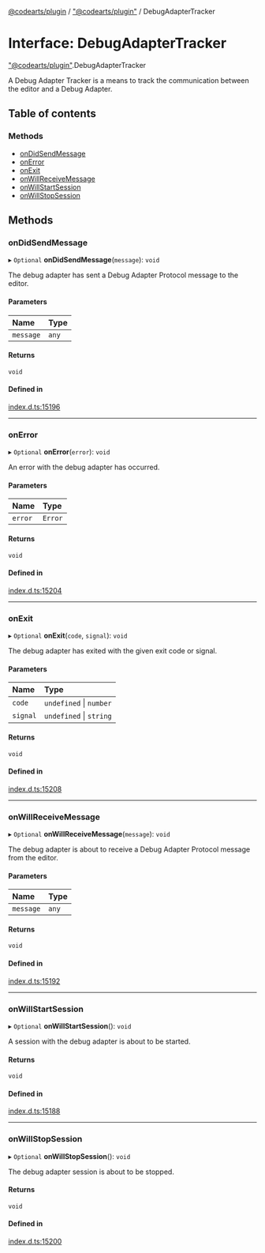 [@codearts/plugin](../README.md) / ["@codearts/plugin"](../modules/_codearts_plugin_.md) / DebugAdapterTracker

# Interface: DebugAdapterTracker

["@codearts/plugin"](../modules/_codearts_plugin_.md).DebugAdapterTracker

A Debug Adapter Tracker is a means to track the communication between the editor and a Debug Adapter.

## Table of contents

### Methods

- [onDidSendMessage](codearts_plugin_.DebugAdapterTracker.md#ondidsendmessage)
- [onError](codearts_plugin_.DebugAdapterTracker.md#onerror)
- [onExit](codearts_plugin_.DebugAdapterTracker.md#onexit)
- [onWillReceiveMessage](codearts_plugin_.DebugAdapterTracker.md#onwillreceivemessage)
- [onWillStartSession](codearts_plugin_.DebugAdapterTracker.md#onwillstartsession)
- [onWillStopSession](codearts_plugin_.DebugAdapterTracker.md#onwillstopsession)

## Methods

### onDidSendMessage

▸ `Optional` **onDidSendMessage**(`message`): `void`

The debug adapter has sent a Debug Adapter Protocol message to the editor.

#### Parameters

| Name | Type |
| :------ | :------ |
| `message` | `any` |

#### Returns

`void`

#### Defined in

[index.d.ts:15196](https://github.com/shuyaqian/cloudide-plugin-api/blob/5b69219/index.d.ts#L15196)

___

### onError

▸ `Optional` **onError**(`error`): `void`

An error with the debug adapter has occurred.

#### Parameters

| Name | Type |
| :------ | :------ |
| `error` | `Error` |

#### Returns

`void`

#### Defined in

[index.d.ts:15204](https://github.com/shuyaqian/cloudide-plugin-api/blob/5b69219/index.d.ts#L15204)

___

### onExit

▸ `Optional` **onExit**(`code`, `signal`): `void`

The debug adapter has exited with the given exit code or signal.

#### Parameters

| Name | Type |
| :------ | :------ |
| `code` | `undefined` \| `number` |
| `signal` | `undefined` \| `string` |

#### Returns

`void`

#### Defined in

[index.d.ts:15208](https://github.com/shuyaqian/cloudide-plugin-api/blob/5b69219/index.d.ts#L15208)

___

### onWillReceiveMessage

▸ `Optional` **onWillReceiveMessage**(`message`): `void`

The debug adapter is about to receive a Debug Adapter Protocol message from the editor.

#### Parameters

| Name | Type |
| :------ | :------ |
| `message` | `any` |

#### Returns

`void`

#### Defined in

[index.d.ts:15192](https://github.com/shuyaqian/cloudide-plugin-api/blob/5b69219/index.d.ts#L15192)

___

### onWillStartSession

▸ `Optional` **onWillStartSession**(): `void`

A session with the debug adapter is about to be started.

#### Returns

`void`

#### Defined in

[index.d.ts:15188](https://github.com/shuyaqian/cloudide-plugin-api/blob/5b69219/index.d.ts#L15188)

___

### onWillStopSession

▸ `Optional` **onWillStopSession**(): `void`

The debug adapter session is about to be stopped.

#### Returns

`void`

#### Defined in

[index.d.ts:15200](https://github.com/shuyaqian/cloudide-plugin-api/blob/5b69219/index.d.ts#L15200)
